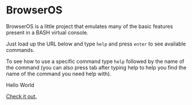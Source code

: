 BrowserOS
=========

BrowserOS is a little project that emulates many of the basic features present in a BASH virtual console.

Just load up the URL below and type `help` and press `enter` to see available commands.

To see how to use a specific command type `help` followed by the name of the command (you can also press tab after typing help to help you find the name of the command you need help with).

Hello World

[Check it out.](http://fuzetsu.github.com/BrowserOS)
